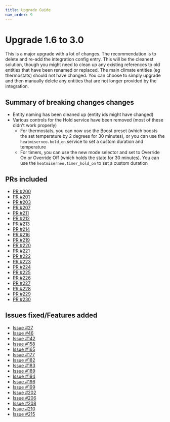 ```yaml
---
title: Upgrade Guide
nav_order: 9
---
```


# Upgrade 1.6 to 3.0

This is a major upgrade with a lot of changes. The recommendation is to delete and re-add the integration config entry. This will be the cleanest solution, though you might need to clean up any existing references to old entities that have been renamed or replaced. The main climate entities (eg thermostats) should not have changed. You can choose to simply upgrade and then manually delete any entities that are not longer provided by the integration.

## Summary of breaking changes changes

- Entity naming has been cleaned up (entity ids might have changed)
- Various controls for the Hold service have been removed (most of these didn't work properly)
  - For thermostats, you can now use the Boost preset (which boosts the set temperature by 2 degrees for 30 minutes), or you can use the `heatmiserneo.hold_on` service to set a custom duration and temperature
  - For timers, you can use the new mode selector and set to Override On or Override Off (which holds the state for 30 minutes). You can use the `heatmiserneo.timer_hold_on` to set a custom duration

## PRs included

- [PR #200](https://github.com/MindrustUK/Heatmiser-for-home-assistant/pull/200)
- [PR #201](https://github.com/MindrustUK/Heatmiser-for-home-assistant/pull/201)
- [PR #203](https://github.com/MindrustUK/Heatmiser-for-home-assistant/pull/203)
- [PR #207](https://github.com/MindrustUK/Heatmiser-for-home-assistant/pull/207)
- [PR #211](https://github.com/MindrustUK/Heatmiser-for-home-assistant/pull/211)
- [PR #212](https://github.com/MindrustUK/Heatmiser-for-home-assistant/pull/212)
- [PR #213](https://github.com/MindrustUK/Heatmiser-for-home-assistant/pull/213)
- [PR #214](https://github.com/MindrustUK/Heatmiser-for-home-assistant/pull/214)
- [PR #216](https://github.com/MindrustUK/Heatmiser-for-home-assistant/pull/216)
- [PR #219](https://github.com/MindrustUK/Heatmiser-for-home-assistant/pull/219)
- [PR #220](https://github.com/MindrustUK/Heatmiser-for-home-assistant/pull/220)
- [PR #221](https://github.com/MindrustUK/Heatmiser-for-home-assistant/pull/221)
- [PR #222](https://github.com/MindrustUK/Heatmiser-for-home-assistant/pull/222)
- [PR #223](https://github.com/MindrustUK/Heatmiser-for-home-assistant/pull/223)
- [PR #224](https://github.com/MindrustUK/Heatmiser-for-home-assistant/pull/224)
- [PR #225](https://github.com/MindrustUK/Heatmiser-for-home-assistant/pull/225)
- [PR #226](https://github.com/MindrustUK/Heatmiser-for-home-assistant/pull/226)
- [PR #227](https://github.com/MindrustUK/Heatmiser-for-home-assistant/pull/227)
- [PR #228](https://github.com/MindrustUK/Heatmiser-for-home-assistant/pull/228)
- [PR #229](https://github.com/MindrustUK/Heatmiser-for-home-assistant/pull/229)
- [PR #230](https://github.com/MindrustUK/Heatmiser-for-home-assistant/pull/230)

## Issues fixed/Features added

- [Issue #27](https://github.com/MindrustUK/Heatmiser-for-home-assistant/issues/27)
- [Issue #46](https://github.com/MindrustUK/Heatmiser-for-home-assistant/issues/46)
- [Issue #142](https://github.com/MindrustUK/Heatmiser-for-home-assistant/issues/142)
- [Issue #158](https://github.com/MindrustUK/Heatmiser-for-home-assistant/issues/158)
- [Issue #165](https://github.com/MindrustUK/Heatmiser-for-home-assistant/issues/165)
- [Issue #177](https://github.com/MindrustUK/Heatmiser-for-home-assistant/issues/177)
- [Issue #182](https://github.com/MindrustUK/Heatmiser-for-home-assistant/issues/182)
- [Issue #183](https://github.com/MindrustUK/Heatmiser-for-home-assistant/issues/183)
- [Issue #189](https://github.com/MindrustUK/Heatmiser-for-home-assistant/issues/189)
- [Issue #194](https://github.com/MindrustUK/Heatmiser-for-home-assistant/issues/194)
- [Issue #196](https://github.com/MindrustUK/Heatmiser-for-home-assistant/issues/196)
- [Issue #199](https://github.com/MindrustUK/Heatmiser-for-home-assistant/issues/199)
- [Issue #202](https://github.com/MindrustUK/Heatmiser-for-home-assistant/issues/202)
- [Issue #206](https://github.com/MindrustUK/Heatmiser-for-home-assistant/issues/206)
- [Issue #208](https://github.com/MindrustUK/Heatmiser-for-home-assistant/issues/208)
- [Issue #210](https://github.com/MindrustUK/Heatmiser-for-home-assistant/issues/210)
- [Issue #215](https://github.com/MindrustUK/Heatmiser-for-home-assistant/issues/215)
